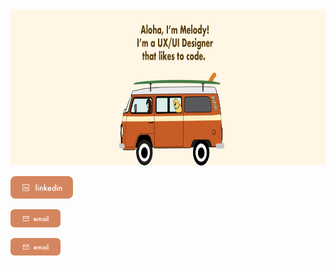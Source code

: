 <img src="https://github.com/mculep/mculep/blob/main/assets/github-banner.jpg" width="900" height="250" alt="Header picture" />

<p>
<a href="https://www.linkedin.com/in/melodyulep/"><img src="https://github.com/mculep/mculep/blob/main/assets/linkedin-icon.jpg" width="100" alt="Linkedin icon"/></a>&nbsp;&nbsp;&nbsp;&nbsp;

<a href="mailto:mculep@gmail.com"><img src="https://github.com/mculep/mculep/blob/main/assets/email-icon.jpg" width="80" alt="Email
 icon"/></a>&nbsp;&nbsp;&nbsp;&nbsp;

<a href="https://melodyulep.com"><img src="https://github.com/mculep/mculep/blob/main/assets/email-icon.jpg" width="80" alt="Email
 icon"/></a>&nbsp;&nbsp;&nbsp;&nbsp;

</p>

<!--
**mculep/mculep** is a ✨ _special_ ✨ repository because its `README.md` (this file) appears on your GitHub profile.

Here are some ideas to get you started:

-   🔭 I’m currently working on ...
-   🌱 I’m currently learning ...
-   👯 I’m looking to collaborate on ...
-   🤔 I’m looking for help with ...
-   💬 Ask me about ...
-   📫 How to reach me: ...
-   😄 Pronouns: ...
-   ⚡ Fun fact: ...
    -->
